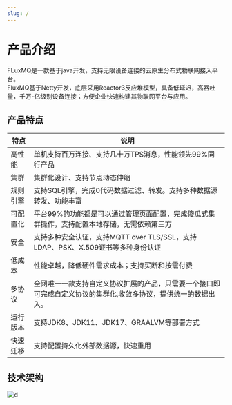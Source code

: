 ```yaml
---
slug: /
---
```


# 产品介绍
FLuxMQ是一款基于java开发，支持无限设备连接的云原生分布式物联网接入平台。  
FluxMQ基于Netty开发，底层采用Reactor3反应堆模型，具备低延迟，高吞吐量，千万-亿级别设备连接；方便企业快速构建其物联网平台与应用。

## 产品特点

| 特点   | 说明                                                       |
|------|----------------------------------------------------------|
| 高性能  | 单机支持百万连接、支持几十万TPS消息，性能领先99%同行产品                          | 
| 集群   | 集群化设计、支持节点动态伸缩                                           | 
| 规则引擎 | 支持SQL引擎，完成0代码数据过滤、转发。支持多种数据源转发、功能丰富                      | 
| 可配置化 | 平台99%的功能都是可以通过管理页面配置，完成傻瓜式集群操作，支持配置本地存储，无需依赖第三方          |
| 安全   | 支持多种安全认证，支持MQTT over TLS/SSL，支持LDAP、PSK、X.509证书等多种身份认证   |
| 低成本  | 性能卓越，降低硬件需求成本；支持买断和按需付费                                  |
| 多协议  | 全网唯一一款支持自定义协议扩展的产品，只需要一个接口即可完成自定义协议的集群化,收敛多协议，提供统一的数据出入。 |
| 运行版本 | 支持JDK8、JDK11、JDK17、GRAALVM等部署方式                          |
| 快速迁移 | 支持配置持久化外部数据源，快速重用                                        |


## 技术架构
![d](@site/static/images/fluxmq-final.png)

